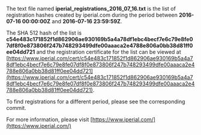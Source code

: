 The text file named **iperial_registrations_2016_07_16.txt** is the list of registration hashes created by iperial.com during the period between **2016-07-16 00:00:00Z** and **2016-07-16 23:59:59Z**.

The SHA 512 hash of the list is **c54e483c171852f1d862906ae930169b5a4a78df1ebc4becf7e6c79e8fe07df8f0e873806f247b748293499dfe00aaaca2e4788e806a0bb38d81ff0ee04dd721** and the registration certificate for the list can be viewed at [https://www.iperial.com/cert/c54e483c171852f1d862906ae930169b5a4a78df1ebc4becf7e6c79e8fe07df8f0e873806f247b748293499dfe00aaaca2e4788e806a0bb38d81ff0ee04dd721](https://www.iperial.com/cert/c54e483c171852f1d862906ae930169b5a4a78df1ebc4becf7e6c79e8fe07df8f0e873806f247b748293499dfe00aaaca2e4788e806a0bb38d81ff0ee04dd721).

To find registrations for a different period, please see the corresponding commit.

For more information, please visit [https://www.iperial.com/](https://www.iperial.com/)
